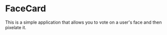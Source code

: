 # FaceCard

This is a simple application that allows you to vote on a user's face and then pixelate it. 